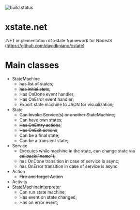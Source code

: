 ![build status](https://github.com/serge-sedelnikov/xstate.net/workflows/.NET/badge.svg)

# xstate.net
.NET implementation of xstate framework for NodeJS (https://github.com/davidkpiano/xstate)

# Main classes

- StateMachine
    - ~~has list of states~~;
    - ~~has initial state~~;
    - Has OnDone event handler;
    - Has OnError event handler;
    - Export state machine to JSON for visualization;
- State
    - ~~Can Invoke Service(s) or another StateMachine~~;
    - Can have own states;
    - ~~Has OnEntry actions~~;
    - ~~Has OnExit actions~~;
    - Can be a final state;
    - Can be a transient state;
- Service
    - ~~Executes while machine in the state, can change state via callback("name");~~
    - has OnDone transition in case of service is async;
    - has OnError transition in case of service is async
- Action
    - ~~Fire and forget Action~~
- Activity
- StateMachineInterpreter
    - Can run state machine;
    - Has event on state changed;
    - Has on error event;